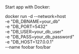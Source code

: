 Start app with Docker:

docker run -d --network=host \
  -e "DB_DBNAME=your_db" \
  -e "DB_PORT=5432" \
  -e "DB_USER=your_db_user" \
  -e "DB_PASS=your_db_password" \
  -e "DB_HOST=127.0.0.1" \
  --name foobar foo/bar
  
